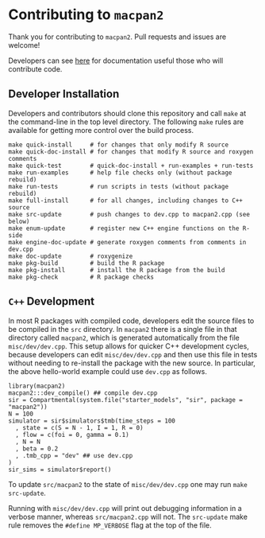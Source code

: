 # Contributing to `macpan2`

Thank you for contributing to `macpan2`.  Pull requests and issues are welcome!

Developers can see [here](https://canmod.github.io/macpan2/articles/index.html#developer) for documentation useful those who will contribute code.

## Developer Installation

Developers and contributors should clone this repository and call `make` at the command-line in the top level directory. The following `make` rules are available for getting more control over the build process.

```
make quick-install     # for changes that only modify R source
make quick-doc-install # for changes that modify R source and roxygen comments
make quick-test        # quick-doc-install + run-examples + run-tests
make run-examples      # help file checks only (without package rebuild)
make run-tests         # run scripts in tests (without package rebuild)
make full-install      # for all changes, including changes to C++ source
make src-update        # push changes to dev.cpp to macpan2.cpp (see below)
make enum-update       # register new C++ engine functions on the R-side
make engine-doc-update # generate roxygen comments from comments in dev.cpp
make doc-update        # roxygenize
make pkg-build         # build the R package
make pkg-install       # install the R package from the build
make pkg-check         # R package checks
```

## `C++` Development

In most R packages with compiled code, developers edit the source files to be compiled in the `src` directory. In `macpan2` there is a single file in that directory called `macpan2`, which is generated automatically from the file `misc/dev/dev.cpp`. This setup allows for quicker C++ development cycles, because developers can edit `misc/dev/dev.cpp` and then use this file in tests without needing to re-install the package with the new source. In particular, the above hello-world example could use `dev.cpp` as follows.

```
library(macpan2)
macpan2:::dev_compile() ## compile dev.cpp
sir = Compartmental(system.file("starter_models", "sir", package = "macpan2"))
N = 100
simulator = sir$simulators$tmb(time_steps = 100
  , state = c(S = N - 1, I = 1, R = 0)
  , flow = c(foi = 0, gamma = 0.1)
  , N = N
  , beta = 0.2
  , .tmb_cpp = "dev" ## use dev.cpp
)
sir_sims = simulator$report()
```

To update `src/macpan2` to the state of `misc/dev/dev.cpp` one may run `make src-update`.

Running with `misc/dev/dev.cpp` will print out debugging information in a verbose manner, whereas `src/macpan2.cpp` will not. The `src-update` make rule removes the `#define MP_VERBOSE` flag at the top of the file. 
